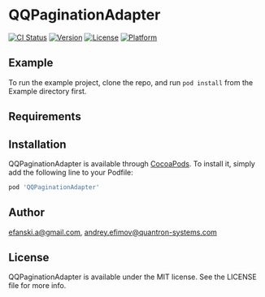 # QQPaginationAdapter

[![CI Status](https://img.shields.io/travis/efanski.a@gmail.com/QQPaginationAdapter.svg?style=flat)](https://travis-ci.org/efanski.a@gmail.com/QQPaginationAdapter)
[![Version](https://img.shields.io/cocoapods/v/QQPaginationAdapter.svg?style=flat)](https://cocoapods.org/pods/QQPaginationAdapter)
[![License](https://img.shields.io/cocoapods/l/QQPaginationAdapter.svg?style=flat)](https://cocoapods.org/pods/QQPaginationAdapter)
[![Platform](https://img.shields.io/cocoapods/p/QQPaginationAdapter.svg?style=flat)](https://cocoapods.org/pods/QQPaginationAdapter)

## Example

To run the example project, clone the repo, and run `pod install` from the Example directory first.

## Requirements

## Installation

QQPaginationAdapter is available through [CocoaPods](https://cocoapods.org). To install
it, simply add the following line to your Podfile:

```ruby
pod 'QQPaginationAdapter'
```

## Author

efanski.a@gmail.com, andrey.efimov@quantron-systems.com

## License

QQPaginationAdapter is available under the MIT license. See the LICENSE file for more info.
